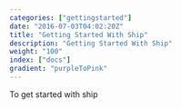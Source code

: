 ```yaml
---
categories: ["gettingstarted"]
date: "2016-07-03T04:02:20Z"
title: "Getting Started With Ship"
description: "Getting Started With Ship"
weight: "100"
index: ["docs"]
gradient: "purpleToPink"
---
```


To get started with ship